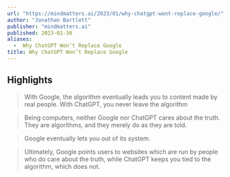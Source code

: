 ```yaml
---
url: "https://mindmatters.ai/2023/01/why-chatgpt-wont-replace-google/"
author: "Jonathan Bartlett"
publisher: "mindmatters.ai"
published: 2023-01-30
aliases:
  -  Why ChatGPT Won’t Replace Google
title: Why ChatGPT Won’t Replace Google
---
```


## Highlights
> With Google, the algorithm eventually leads you to content made by real people. With ChatGPT, you never leave the algorithm

> Being computers, neither Google nor ChatGPT cares about the truth. They are algorithms, and they merely do as they are told.

> Google eventually lets you out of its system.

> Ultimately, Google points users to websites which are run by people who do care about the truth, while ChatGPT keeps you tied to the algorithm, which does not.


